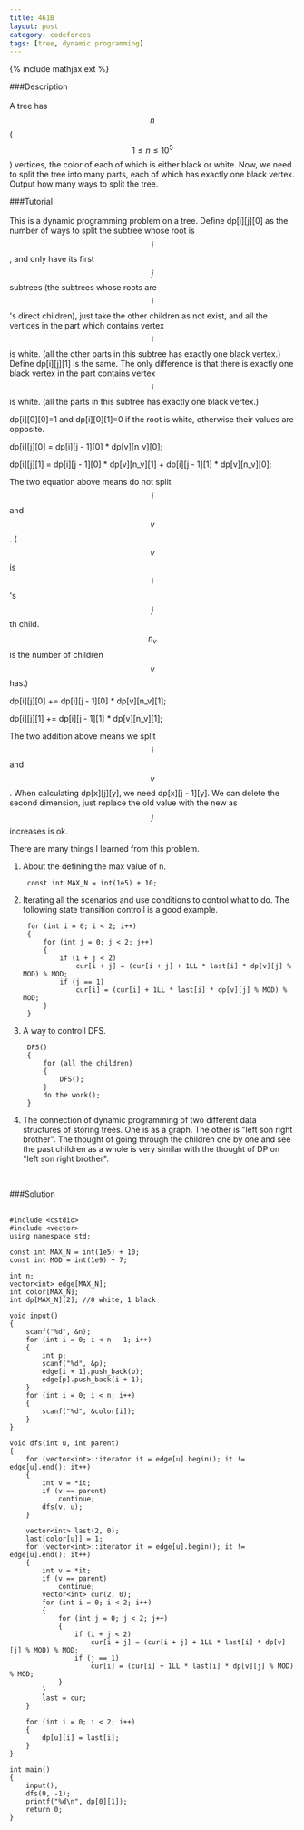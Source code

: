 ```yaml
---
title: 461B
layout: post
category: codeforces
tags: [tree, dynamic programming]
---
```


{% include mathjax.ext %}

###Description  
<br/>
A tree has $$n$$($$1 \leq n \leq 10^5 $$) vertices, the color of each of which is either black or white.
Now, we need to split the tree into many parts, each of which has exactly one black vertex.
Output how many ways to split the tree.
<br/>

###Tutorial  
<br/>
This is a dynamic programming problem on a tree.
Define dp[i][j][0] as the number of ways to split the subtree whose root is $$i$$,
and only have its first $$j$$ subtrees (the subtrees whose roots are $$i$$'s direct children),
just take the other children as not exist,
and all the vertices in the part which contains vertex $$i$$ is white.
(all the other parts in this subtree has exactly one black vertex.)
Define dp[i][j][1] is the same.
The only difference is that there is exactly one black vertex in the part contains vertex $$i$$ is white.
(all the parts in this subtree has exactly one black vertex.)

dp[i][0][0]=1 and dp[i][0][1]=0 if the root is white,
otherwise their values are opposite.

dp[i][j][0] = dp[i][j - 1][0] * dp[v][n_v][0];

dp[i][j][1] = dp[i][j - 1][0] * dp[v][n_v][1] + dp[i][j - 1][1] * dp[v][n_v][0];

The two equation above means do not split $$i$$ and $$v$$. ($$v$$ is $$i$$'s $$j$$th child. $$n_v$$ is the number of children $$v$$ has.)

dp[i][j][0] += dp[i][j - 1][0] * dp[v][n_v][1];

dp[i][j][1] += dp[i][j - 1][1] * dp[v][n_v][1];

The two addition above means we split $$i$$ and $$v$$.
When calculating dp[x][j][y], we need dp[x][j - 1][y].
We can delete the second dimension, just replace the old value with the new as $$j$$ increases is ok.

There are many things I learned from this problem.

1. About the defining the max value of n.

		const int MAX_N = int(1e5) + 10;

2. Iterating all the scenarios and use conditions to control what to do. The following state transition controll is a good example.

		for (int i = 0; i < 2; i++)
		{
			for (int j = 0; j < 2; j++)
			{
				if (i + j < 2)
					cur[i + j] = (cur[i + j] + 1LL * last[i] * dp[v][j] % MOD) % MOD;
				if (j == 1)
					cur[i] = (cur[i] + 1LL * last[i] * dp[v][j] % MOD) % MOD;
			}
		}

3. A way to controll DFS.

		DFS()
		{
			for (all the children)
			{
				DFS();
			}
			do the work();
		}

4. The connection of dynamic programming of two different data structures of storing trees.
One is as a graph.
The other is "left son right brother".
The thought of going through the children one by one and see the past children as a whole is very similar with the thought of DP on "left son right brother".
<br/>


###Solution  
<br/>

	#include <cstdio>
	#include <vector>
	using namespace std;
	
	const int MAX_N = int(1e5) + 10;
	const int MOD = int(1e9) + 7;
	
	int n;
	vector<int> edge[MAX_N];
	int color[MAX_N];
	int dp[MAX_N][2]; //0 white, 1 black
	
	void input()
	{
		scanf("%d", &n);
		for (int i = 0; i < n - 1; i++)
		{
			int p;
			scanf("%d", &p);
			edge[i + 1].push_back(p);
			edge[p].push_back(i + 1);
		}
		for (int i = 0; i < n; i++)
		{
			scanf("%d", &color[i]);
		}
	}
	
	void dfs(int u, int parent)
	{
		for (vector<int>::iterator it = edge[u].begin(); it != edge[u].end(); it++)
		{
			int v = *it;
			if (v == parent)
				continue;
			dfs(v, u);
		}
	
		vector<int> last(2, 0);
		last[color[u]] = 1;
		for (vector<int>::iterator it = edge[u].begin(); it != edge[u].end(); it++)
		{
			int v = *it;
			if (v == parent)
				continue;
			vector<int> cur(2, 0);
			for (int i = 0; i < 2; i++)
			{
				for (int j = 0; j < 2; j++)
				{
					if (i + j < 2)
						cur[i + j] = (cur[i + j] + 1LL * last[i] * dp[v][j] % MOD) % MOD;
					if (j == 1)
						cur[i] = (cur[i] + 1LL * last[i] * dp[v][j] % MOD) % MOD;
				}
			}
			last = cur;
		}
	
		for (int i = 0; i < 2; i++)
		{
			dp[u][i] = last[i];
		}
	}
	
	int main()
	{
		input();
		dfs(0, -1);
		printf("%d\n", dp[0][1]);
		return 0;
	}
